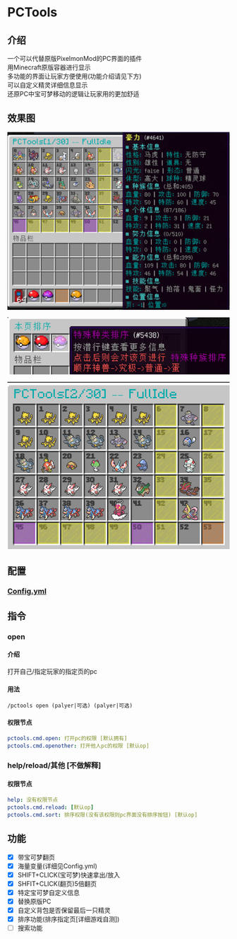 # PCTools
## 介绍
一个可以代替原版PixelmonMod的PC界面的插件
<br>用Minecraft原版容器进行显示
<br>多功能的界面让玩家方便使用(功能介绍请见下方)
<br>可以自定义精灵详细信息显示
<br>还原PC中宝可梦移动的逻辑让玩家用的更加舒适

## 效果图
![img.png](img/img.png)

![img1.png](img/img1.png)

![img2.png](img/img2.png)

## 配置
### [Config.yml](URL)
## 指令
### open
#### 介绍
打开自己/指定玩家的指定页的pc
#### 用法
```
/pctools open (palyer|可选) (palyer|可选)
```
#### 权限节点
```yaml
pctools.cmd.open: 打开pc的权限 [默认拥有]
pctools.cmd.openother: 打开他人pc的权限 [默认op]
```
### help/reload/其他 [不做解释]
#### 权限节点
```yaml
help: 没有权限节点
pctools.cmd.reload: [默认op]
pctools.cmd.sort: 排序权限(没有该权限则pc界面没有排序按钮) [默认op]
```
## 功能
- [x] 带宝可梦翻页
- [x] 海量变量(详细见Config.yml)
- [x] SHIFT+CLICK(宝可梦)快速拿出/放入
- [x] SHFIT+CLICK(翻页)5倍翻页
- [x] 特定宝可梦自定义信息
- [x] 替换原版PC
- [x] 自定义背包是否保留最后一只精灵
- [x] 排序功能(排序指定页[详细游戏自测])
- [ ] 搜索功能